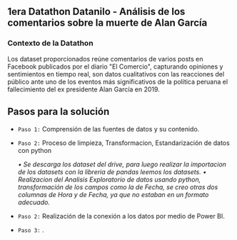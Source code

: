 ## **1era Datathon Datanilo - Análisis de los comentarios sobre la muerte de Alan García**
### **Contexto de la Datathon**

Los dataset proporcionados reúne comentarios de varios posts en Facebook publicados por el diario
"El Comercio", capturando opiniones y sentimientos en tiempo real, son datos cualitativos 
con las reacciones del público ante uno de los eventos más significativos de la política peruana 
el fallecimiento del ex presidente Alan García en 2019.

## **Pasos para la solución**

  + `Paso 1:` Comprensión de las fuentes de datos y su contenido.

  + `Paso 2:` Proceso de limpieza, Transformacion, Estandarización de datos con python
    
    *• Se descarga los dataset del drive, para luego realizar la importacion de los datasets con la libreria de pandas
    leemos los datasets.*
    *• Realizacion del Analisis Exploratorio de datos usando python, transformación de los campos como la de Fecha, se creo otras
    dos columnas de Hora y de Fecha, ya que no estaban en un formato adecuado.*
    
    
  + `Paso 2:` Realización de la conexión a los datos por medio de Power BI.

  + `Paso 3:` .


